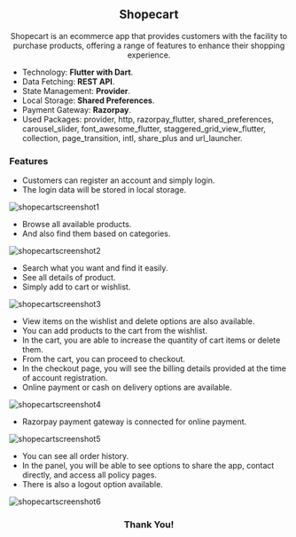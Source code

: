 <h2 align="center">Shopecart</h2>

<p align="center">Shopecart is an ecommerce app that provides customers with the facility to purchase products, offering a range of features to enhance their shopping experience.</p>

- Technology: **Flutter with Dart**.
- Data Fetching: **REST API**.
- State Management: **Provider**.
- Local Storage: **Shared Preferences**.
- Payment Gateway: **Razorpay**.
- Used Packages: provider, http, razorpay_flutter, shared_preferences, carousel_slider, font_awesome_flutter, staggered_grid_view_flutter, collection, page_transition, intl, share_plus and url_launcher.

<h3 align="left">Features</h3>

- Customers can register an account and simply login.
- The login data will be stored in local storage.

![shopecartscreenshot1](https://github.com/unaismnr/shopecart-app/assets/160374686/cb138aea-111f-482e-9018-7fdf14da5aa1)

- Browse all available products.
- And also find them based on categories.

![shopecartscreenshot2](https://github.com/unaismnr/shopecart-app/assets/160374686/7823f5b9-dc77-4035-9b2d-9dfbe1d00976)

- Search what you want and find it easily.
- See all details of product.
- Simply add to cart or wishlist.

![shopecartscreenshot3](https://github.com/unaismnr/shopecart-app/assets/160374686/f52f50c0-5150-4870-84f4-455d68aa15d8)

- View items on the wishlist and delete options are also available.
- You can add products to the cart from the wishlist.
- In the cart, you are able to increase the quantity of cart items or delete them.
- From the cart, you can proceed to checkout.
- In the checkout page, you will see the billing details provided at the time of account registration.
- Online payment or cash on delivery options are available.

![shopecartscreenshot4](https://github.com/unaismnr/shopecart-app/assets/160374686/2ef62002-7e3f-4d5e-b6be-1c561cf48a26)

- Razorpay payment gateway is connected for online payment.

![shopecartscreenshot5](https://github.com/unaismnr/shopecart-app/assets/160374686/fad8d48a-a865-45cb-b5cb-f662b5f26205)

- You can see all order history.
- In the panel, you will be able to see options to share the app, contact directly, and access all policy pages.
- There is also a logout option available.

![shopecartscreenshot6](https://github.com/unaismnr/shopecart-app/assets/160374686/c4e58318-ff9e-441b-869a-c69acce2a406)

<h3 align="center">Thank You!</h3>
